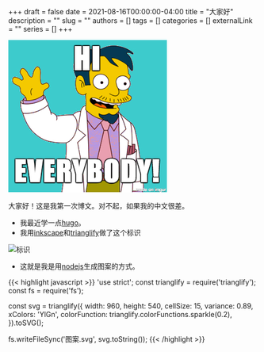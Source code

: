 +++ 
draft = false
date = 2021-08-16T00:00:00-04:00
title = "大家好"
description = ""
slug = ""
authors = []
tags = []
categories = []
externalLink = ""
series = []
+++

![大家好!](hi-everybody.png)

大家好！这是我第一次博文。对不起，如果我的中文很差。
- 我最近学一点[hugo](https://gohugo.io/)。
- 我用[inkscape](https://inkscape.org/)和[trianglify](https://github.com/qrohlf/trianglify)做了这个标识

![标识](/img/favicon.svg)

- 这就是我是用[nodejs](https://nodejs.org/)生成图案的方式。

{{< highlight javascript >}}
'use strict';
const trianglify = require('trianglify');
const fs = require('fs');

const svg = trianglify({
        width: 960,
        height: 540,
        cellSize: 15,
        variance: 0.89,
        xColors: 'YlGn',
        colorFunction: trianglify.colorFunctions.sparkle(0.2),
}).toSVG();

fs.writeFileSync('图案.svg', svg.toString());
{{< /highlight >}}
